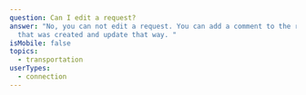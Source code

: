 ```yaml
---
question: Can I edit a request?
answer: "No, you can not edit a request. You can add a comment to the request
  that was created and update that way. "
isMobile: false
topics:
  - transportation
userTypes:
  - connection
---
```

